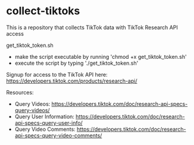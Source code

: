 # collect-tiktoks
This is a repository that collects TikTok data with TikTok Research API access 





get_tiktok_token.sh
- make the script executable by running 'chmod +x get_tiktok_token.sh'
- execute the script by typing './get_tiktok_token.sh'


Signup for access to the TikTok API here: https://developers.tiktok.com/products/research-api/

Resources: 
- Query Videos: https://developers.tiktok.com/doc/research-api-specs-query-videos/
- Query User Information: https://developers.tiktok.com/doc/research-api-specs-query-user-info/
- Query Video Comments: https://developers.tiktok.com/doc/research-api-specs-query-video-comments/




